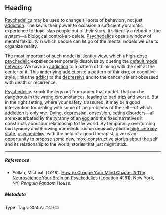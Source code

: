 ## Heading

[Psychedelic](Psychedelic.md)s may be used to change all sorts of behaviors, not just [addiction](Addiction.md). The key is their power to occasion a sufficiently dramatic experience to dope-slap people out of their story. It’s literally a reboot of the system—a biological control-alt-delete. [Psychedelic](Psychedelic.md)s open a window of mental flexibility in which people can let go of the mental models we use to organize reality.

The most important of such model is [identity view](Identity%20view.md), which a high-dose [psychedelic](Psychedelic.md) experience temporarily dissolves by queting the [default mode network](Default%20mode%20network.md). We have an [addiction](Addiction.md) to a pattern of thinking with the self at the center of it. This underlying [addiction](Addiction.md) to a pattern of thinking, or cognitive style, links the [addict](Addiction.md) to the [depressive](Depression.md) and to the cancer patient obsessed with death or recurrence. 

[Psychedelic](Psychedelic.md)s knock the legs out from under that model. That can be dangerous in the wrong circumstances, leading to bad trips and worse. But in the right setting, where your safety is assured, it may be a good intervention for dealing with some of the problems of the self—of which [addiction](Addiction.md) is only one. Dying, [depression](Depression.md), obsession, eating disorders—all are exacerbated by the tyranny of an [ego](Ego.md) and the fixed narratives it constructs about our relationship to the world. By temporarily overturning that tyranny and throwing our minds into an unusually plastic [high-entropy state](High-entropy%20state.md), [psychedelic](Psychedelic.md)s, with the help of a good therapist, give us an opportunity to propose some new, more constructive stories about the self and its relationship to the world, stories that just might stick.

---

##### References

* Pollan, Micheal. (2018). [How to Change Your Mind Chapter 5 The Neuroscience Your Brain on Psychedelics](How%20to%20Change%20Your%20Mind%20Chapter%205%20The%20Neuroscience%20Your%20Brain%20on%20Psychedelics.md) (Location 4981). New York, NY: *Penguin Random House*. 

##### Metadata

Type: 
Tags:
Status: #⛅️/⛅️
